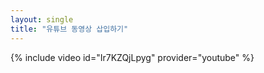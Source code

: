 ```yaml
---
layout: single
title: "유튜브 동영상 삽입하기" 
---
```


{% include video id="Ir7KZQjLpyg" provider="youtube" %}
